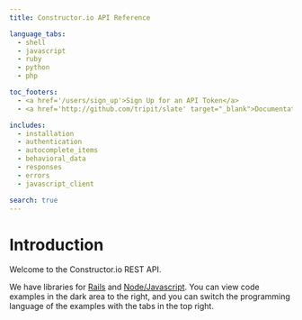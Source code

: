 ```yaml
---
title: Constructor.io API Reference

language_tabs:
  - shell
  - javascript
  - ruby
  - python
  - php

toc_footers:
  - <a href='/users/sign_up'>Sign Up for an API Token</a>
  - <a href='http://github.com/tripit/slate' target="_blank">Documentation Powered by Slate</a>

includes:
  - installation
  - authentication
  - autocomplete_items
  - behavioral_data
  - responses
  - errors
  - javascript_client

search: true
---
```


# Introduction

Welcome to the Constructor.io REST API.

We have libraries for [Rails](https://github.com/Constructor-io/constructorio-ruby) and [Node/Javascript](https://github.com/Constructor-io/constructorio-javascript).  You can view code examples in the dark area to the right, and you can switch the programming language of the examples with the tabs in the top right.

